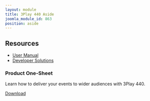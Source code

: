 ```yaml
---
layout: module
title: 3Play 440 Aside
joomla_module_id: 863
position: aside
---
```

<!-- Module: 3Play 440 Aside -->
<h2>Resources</h2>
<ul>
	<li>
		<a href="http://new.tk/Manual-3P-ProLine">User Manual</a>
	</li>
	<li>
		<a href="/solutions/newtek-developer-network.html">Developer Solutions</a>
	</li>
</ul>
<div class="cta-box">
	<h3>Product One-Sheet</h3>
	<p>Learn how to deliver your events to wider audiences with 3Play 440.</p>
	<a class="cta" href="/pdf/newtek-3play440-onesheet.pdf">Download</a>
</div>
